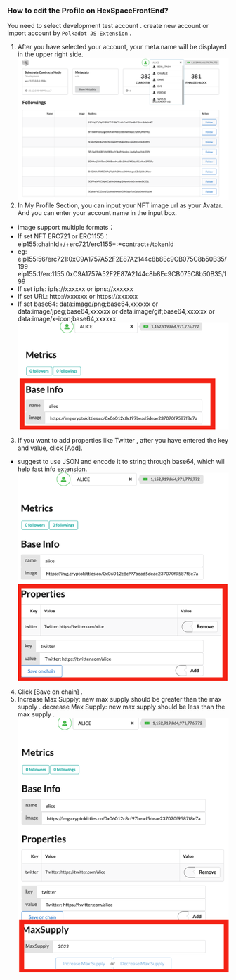 ### How to edit the Profile on HexSpaceFrontEnd?
You need to select development test account .  create new account or import account by  `Polkadot JS Extension`  .
1. After you have selected your account, your meta.name will be displayed in the upper right side.
   ![image](./images/profile1.png)
2. In My Profile Section, you can input your NFT image url as your Avatar. And you can enter your account name in the input box.
- image support multiple formats：
- If set NFT ERC721 or ERC1155： eip155:chainId+/+erc721/erc1155+:+contract+/tokenId 
- eg: eip155:56/erc721:0xC9A1757A52F2E87A2144c8b8Ec9CB075C8b50B35/199      eip155:1/erc1155:0xC9A1757A52F2E87A2144c8b8Ec9CB075C8b50B35/199
- If set ipfs: ipfs://xxxxxx or ipns://xxxxxx
- If set URL: http://xxxxxx or https://xxxxxx
- If set base64: data:image/png;base64,xxxxxx or data:image/jpeg;base64,xxxxxx or data:image/gif;base64,xxxxxx or data:image/x-icon;base64,xxxxxx
    ![image](./images/profile2.png)
3. If you want to add properties like Twitter , after you have entered the key and value, click [Add].
-  suggest to use JSON and encode it to string through base64, which will help fast info extension.
    ![image](./images/profile3.png)
4. Click [Save on chain] .
5. Increase Max Supply:  new max supply should be greater than the max supply . decrease Max Supply:  new max supply should be less than the max supply .
    ![image](./images/profile4.png)
